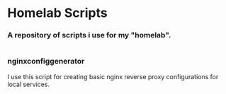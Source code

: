 # Homelab Scripts
### A repository of scripts i use for my "homelab".
#
### nginxconfiggenerator 
I use this script for creating basic nginx reverse proxy configurations for local services.